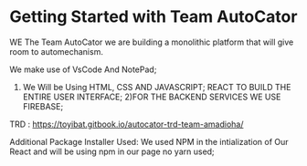 # Getting Started with Team AutoCator
<!-- Aim -->

WE The Team AutoCator we are building a monolithic platform that will give room to automechanism.

<!-- Tools used-->
We make use of VsCode And NotePad;

<!-- Programimg Languages Used -->
1) We Will be Using HTML, CSS AND JAVASCRIPT; REACT TO BUILD THE ENTIRE USER INTERFACE;
2)FOR THE BACKEND SERVICES WE USE FIREBASE;


<!-- LINK TO OUR APP -->
TRD : https://toyibat.gitbook.io/autocator-trd-team-amadioha/



Additional Package Installer Used:
We used NPM in the intialization of Our React and will be using npm in our page no yarn used;

